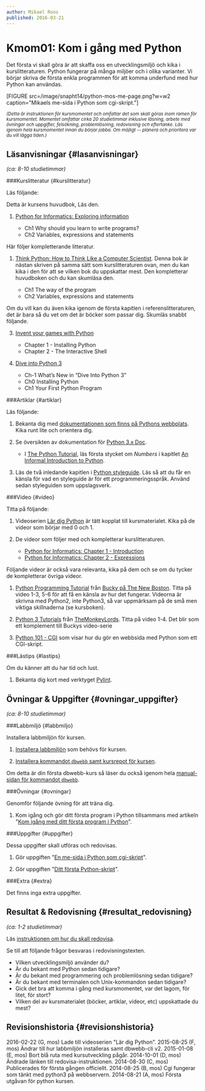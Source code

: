 ```yaml
---
author: Mikael Roos
published: 2016-03-21
---
```

Kmom01: Kom i gång med Python
====================================

Det första vi skall göra är att skaffa oss en utvecklingsmiljö och kika i kurslitteraturen. Python fungerar på många miljöer och i olika varianter. Vi börjar skriva de första enkla programmen för att komma underfund med hur Python kan användas.

[FIGURE src=/image/snapht14/python-mos-me-page.png?w=w2 caption="Mikaels me-sida i Python som cgi-skript."]

<small>*(Detta är instruktionen för kursmomentet och omfattar det som skall göras inom ramen för kursmomentet. Momentet omfattar cirka 20 studietimmar inklusive läsning, arbete med övningar och uppgifter, felsökning, problemlösning, redovisning och eftertanke. Läs igenom hela kursmomentet innan du börjar jobba. Om möjligt -- planera och prioritera var du vill lägga tiden.)*</small>



Läsanvisningar  {#lasanvisningar}
---------------------------------

*(ca: 8-10 studietimmar)*


###Kurslitteratur  {#kurslitteratur}

Läs följande:

Detta är kursens huvudbok, Läs den.

1. [Python for Informatics: Exploring information]([BASEURL]kunskap/boken-python-for-informatics-exploring-information) 

    * Ch1 Why should you learn to write programs?
    * Ch2 Variables, expressions and statements

Här följer kompletterande litteratur.

1. [Think Python: How to Think Like a Computer Scientist]([BASEURL]kunskap/boken-think-python-how-to-think-like-a-computer-scientist). Denna bok är nästan skriven på samma sätt som kurslitteraturen ovan, men du kan kika i den för att se vilken bok du uppskattar mest. Den kompletterar huvudboken och du kan skumläsa den.

    * Ch1 The way of the program
    * Ch2 Variables, expressions and statements

Om du vill kan du även kika igenom  de första kapitlen i referenslitteraturen, det är bara så du vet om det är böcker som passar dig. Skumläs snabbt följande.

3. [Invent your games with Python]([BASEURL]kunskap/boken-invent-your-own-computer-games-with-python) 

    * Chapter 1 - Installing Python
    * Chapter 2 - The Interactive Shell

4. [Dive into Python 3]([BASEURL]kunskap/boken-dive-into-python-3) 

    * Ch-1 What’s New in “Dive Into Python 3”
    * Ch0 Installing Python
    * Ch1 Your First Python Program



###Artiklar {#artiklar}

Läs följande:

1. Bekanta dig med [dokumentationen som finns på Pythons webbplats](https://www.python.org/doc/). Kika runt lite och orientera dig.

2. Se översikten av dokumentation för [Python 3.x Doc](https://docs.python.org/3/).

    * I [The Python Tutorial](https://docs.python.org/3/tutorial/index.html), läs första stycket om *Numbers* i kapitlet [An Informal Introduction to Python](https://docs.python.org/3/tutorial/introduction.html#an-informal-introduction-to-python).

3. Läs de två inledande kapitlen i [Python styleguide](http://legacy.python.org/dev/peps/pep-0008/). Läs så att du får en känsla för vad en styleguide är för ett programmeringsspråk. Använd sedan styleguiden som uppslagsverk.



###Video  {#video}

Titta på följande:

1. Videoserien [Lär dig Python](https://www.youtube.com/playlist?list=PLKtP9l5q3ce93pTlN_dnDpsTwGLCXJEpd) är tätt kopplat till kursmaterialet. Kika på de videor som börjar med 0 och 1.

2. De videor som följer med och kompletterar kurslitteraturen.

    * [Python for Informatics: Chapter 1 - Introduction](https://www.youtube.com/watch?v=G721cooZXgs)
    * [Python for Informatics: Chapter 2 - Expressions](https://www.youtube.com/watch?v=IXXHH6ztsSA)

Följande videor är också vara relevanta, kika på dem och se om du tycker de kompletterar övriga videor.

1. [Python Programming Tutorial](https://www.youtube.com/playlist?list=PLEA1FEF17E1E5C0DA) från [Bucky på The New Boston](https://www.youtube.com/channel/UCJbPGzawDH1njbqV-D5HqKw). Titta på video 1-3, 5-6 för att få en känsla av hur det fungerar. Videorna är skrivna med Python2, inte Python3, så var uppmärksam på de små men viktiga skillnaderna (se kursboken).

2. [Python 3 Tutorials](https://www.youtube.com/playlist?list=PL8830E081324343F1) från [TheMonkeyLords](https://www.youtube.com/channel/UCMkRMDJ398W1JvBxxlJ9dpw). Titta på video 1-4. Det blir som ett komplement till Buckys video-serie

3. [Python 101 - CGI](https://www.youtube.com/watch?v=Ct_aAWRcwdg&list=TLUxtqlOhUaMvOqZLkyzT1Z53oAmCJ59AL) som visar hur du gör en webbsida med Python som ett CGI-skript.



###Lästips {#lastips}

Om du känner att du har tid och lust.

1. Bekanta dig kort med verktyget [Pylint](http://www.pylint.org/).



Övningar & Uppgifter  {#ovningar_uppgifter}
-------------------------------------------

*(ca: 8-10 studietimmar)*



###Labbmiljö {#labbmiljo}

Installera labbmiljön för kursen.

1. [Installera labbmiljön]([BASEURL]python/labbmiljo) som behövs för kursen.

1. [Installera kommandot `dbwebb`  samt kursrepot för kursen]([BASEURL]dbwebb-cli/clone).

Om detta är din första dbwebb-kurs så läser du också igenom hela [manual-sidan för kommandot `dbwebb`]([BASEURL]dbwebb-cli).



###Övningar {#ovningar}

Genomför följande övning för att träna dig.

1. Kom igång och gör ditt första program i Python tillsammans med artikeln "[Kom igång med ditt första program i Python]([BASEURL]kunskap/kom-igang-med-ditt-forsta-program-i-python)".



###Uppgifter {#uppgifter}

Dessa uppgifter skall utföras och redovisas.

1. Gör uppgiften "[En me-sida i Python som cgi-skript]([BASEURL]uppgift/en-me-sida-i-python-som-cgi-skript)".

2. Gör uppgiften "[Ditt första Python-skript]([BASEURL]uppgift/ditt-forsta-python-skript)".




###Extra {#extra}

Det finns inga extra uppgifter.



Resultat & Redovisning  {#resultat_redovisning}
-----------------------------------------------

*(ca: 1-2 studietimmar)*

Läs [instruktionen om hur du skall redovisa]([BASEURL]python/redovisa).

Se till att följande frågor besvaras i redovisningstexten.

* Vilken utvecklingsmiljö använder du?
* Är du bekant med Python sedan tidigare?
* Är du bekant med programmering och problemlösning sedan tidigare?
* Är du bekant med terminalen och Unix-kommandon sedan tidigare?
* Gick det bra att komma i gång med kursmomentet, var det lagom, för litet, för stort?
* Vilken del av kursmaterialet (böcker, artiklar, videor, etc) uppskattade du mest?



Revisionshistoria {#revisionshistoria}
--------------------------------------

<span class='revision-history' markdown='1'>
2016-02-22 (G, mos) Lade till videoserien "Lär dig Python".  
2015-08-25 (F, mos) Ändrar till hur labbmiljön installeras samt dbwebb-cli v2.  
2015-01-08 (E, mos) Bort blå ruta med kursutveckling pågår.  
2014-10-01 (D, mos) Ändrade länken till redovisa-instruktionen.  
2014-08-30 (C, mos) Publicerades för första gången officiellt.  
2014-08-25 (B, mos) Cgi fungerar som tänkt med python3 på webbservern.  
2014-08-21 (A, mos) Första utgåvan för python kursen.  
</span>
